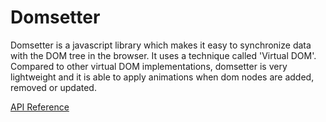 Domsetter
=========

Domsetter is a javascript library which makes it easy to synchronize data with the DOM tree in the browser.
It uses a technique called 'Virtual DOM'. Compared to other virtual DOM implementations, domsetter is very
lightweight and it is able to apply animations when dom nodes are added, removed or updated.

[API Reference](API.md)